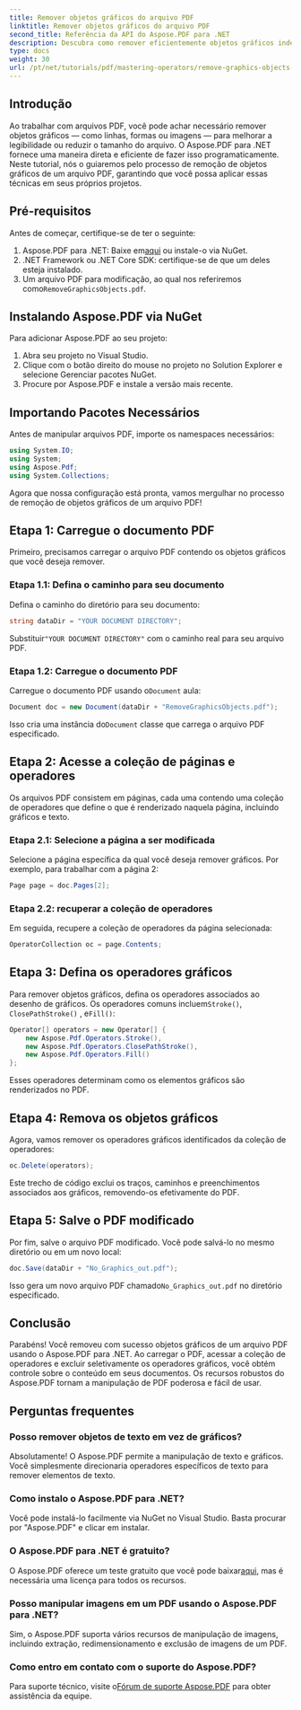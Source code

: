 ```yaml
---
title: Remover objetos gráficos do arquivo PDF
linktitle: Remover objetos gráficos do arquivo PDF
second_title: Referência da API do Aspose.PDF para .NET
description: Descubra como remover eficientemente objetos gráficos indesejados de seus arquivos PDF usando o Aspose.PDF para .NET neste guia abrangente. Não importa se você está procurando melhorar a legibilidade do documento ou reduzir o tamanho do arquivo.
type: docs
weight: 30
url: /pt/net/tutorials/pdf/mastering-operators/remove-graphics-objects-from-pdf-file/
---
```

## Introdução

Ao trabalhar com arquivos PDF, você pode achar necessário remover objetos gráficos — como linhas, formas ou imagens — para melhorar a legibilidade ou reduzir o tamanho do arquivo. O Aspose.PDF para .NET fornece uma maneira direta e eficiente de fazer isso programaticamente. Neste tutorial, nós o guiaremos pelo processo de remoção de objetos gráficos de um arquivo PDF, garantindo que você possa aplicar essas técnicas em seus próprios projetos.

## Pré-requisitos

Antes de começar, certifique-se de ter o seguinte:

1.  Aspose.PDF para .NET: Baixe em[aqui](https://releases.aspose.com/pdf/net/) ou instale-o via NuGet.
2. .NET Framework ou .NET Core SDK: certifique-se de que um deles esteja instalado.
3.  Um arquivo PDF para modificação, ao qual nos referiremos como`RemoveGraphicsObjects.pdf`.

## Instalando Aspose.PDF via NuGet

Para adicionar Aspose.PDF ao seu projeto:

1. Abra seu projeto no Visual Studio.
2. Clique com o botão direito do mouse no projeto no Solution Explorer e selecione Gerenciar pacotes NuGet.
3. Procure por Aspose.PDF e instale a versão mais recente.

## Importando Pacotes Necessários

Antes de manipular arquivos PDF, importe os namespaces necessários:

```csharp
using System.IO;
using System;
using Aspose.Pdf;
using System.Collections;
```

Agora que nossa configuração está pronta, vamos mergulhar no processo de remoção de objetos gráficos de um arquivo PDF!

## Etapa 1: Carregue o documento PDF

Primeiro, precisamos carregar o arquivo PDF contendo os objetos gráficos que você deseja remover.

### Etapa 1.1: Defina o caminho para seu documento

Defina o caminho do diretório para seu documento:

```csharp
string dataDir = "YOUR DOCUMENT DIRECTORY";
```

 Substituir`"YOUR DOCUMENT DIRECTORY"` com o caminho real para seu arquivo PDF.

### Etapa 1.2: Carregue o documento PDF

 Carregue o documento PDF usando o`Document` aula:

```csharp
Document doc = new Document(dataDir + "RemoveGraphicsObjects.pdf");
```

 Isso cria uma instância do`Document` classe que carrega o arquivo PDF especificado.

## Etapa 2: Acesse a coleção de páginas e operadores

Os arquivos PDF consistem em páginas, cada uma contendo uma coleção de operadores que define o que é renderizado naquela página, incluindo gráficos e texto.

### Etapa 2.1: Selecione a página a ser modificada

Selecione a página específica da qual você deseja remover gráficos. Por exemplo, para trabalhar com a página 2:

```csharp
Page page = doc.Pages[2];
```

### Etapa 2.2: recuperar a coleção de operadores

Em seguida, recupere a coleção de operadores da página selecionada:

```csharp
OperatorCollection oc = page.Contents;
```

## Etapa 3: Defina os operadores gráficos

 Para remover objetos gráficos, defina os operadores associados ao desenho de gráficos. Os operadores comuns incluem`Stroke()`, `ClosePathStroke()` , e`Fill()`:

```csharp
Operator[] operators = new Operator[] {
    new Aspose.Pdf.Operators.Stroke(),
    new Aspose.Pdf.Operators.ClosePathStroke(),
    new Aspose.Pdf.Operators.Fill()
};
```

Esses operadores determinam como os elementos gráficos são renderizados no PDF.

## Etapa 4: Remova os objetos gráficos

Agora, vamos remover os operadores gráficos identificados da coleção de operadores:

```csharp
oc.Delete(operators);
```

Este trecho de código exclui os traços, caminhos e preenchimentos associados aos gráficos, removendo-os efetivamente do PDF.

## Etapa 5: Salve o PDF modificado

Por fim, salve o arquivo PDF modificado. Você pode salvá-lo no mesmo diretório ou em um novo local:

```csharp
doc.Save(dataDir + "No_Graphics_out.pdf");
```

 Isso gera um novo arquivo PDF chamado`No_Graphics_out.pdf` no diretório especificado.

## Conclusão

Parabéns! Você removeu com sucesso objetos gráficos de um arquivo PDF usando o Aspose.PDF para .NET. Ao carregar o PDF, acessar a coleção de operadores e excluir seletivamente os operadores gráficos, você obtém controle sobre o conteúdo em seus documentos. Os recursos robustos do Aspose.PDF tornam a manipulação de PDF poderosa e fácil de usar.

## Perguntas frequentes

### Posso remover objetos de texto em vez de gráficos?

Absolutamente! O Aspose.PDF permite a manipulação de texto e gráficos. Você simplesmente direcionaria operadores específicos de texto para remover elementos de texto.

### Como instalo o Aspose.PDF para .NET?

Você pode instalá-lo facilmente via NuGet no Visual Studio. Basta procurar por "Aspose.PDF" e clicar em instalar.

### O Aspose.PDF para .NET é gratuito?

 O Aspose.PDF oferece um teste gratuito que você pode baixar[aqui](https://releases.aspose.com/), mas é necessária uma licença para todos os recursos.

### Posso manipular imagens em um PDF usando o Aspose.PDF para .NET?

Sim, o Aspose.PDF suporta vários recursos de manipulação de imagens, incluindo extração, redimensionamento e exclusão de imagens de um PDF.

### Como entro em contato com o suporte do Aspose.PDF?

 Para suporte técnico, visite o[Fórum de suporte Aspose.PDF](https://forum.aspose.com/c/pdf/10) para obter assistência da equipe.